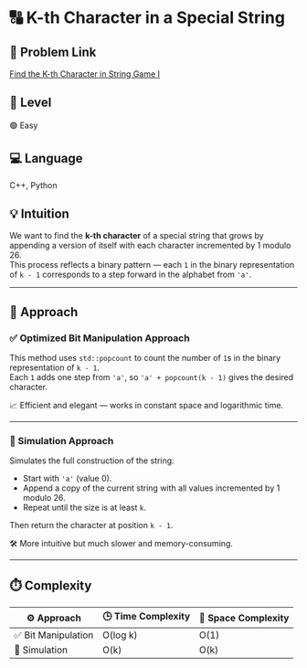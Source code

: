 # 🔠 K-th Character in a Special String

## 🔗 Problem Link
[Find the K-th Character in String Game I](https://leetcode.com/problems/find-the-k-th-character-in-string-game-i/)

## 🧩 Level
🟢 Easy

## 💻 Language
C++, Python

## 💡 Intuition
We want to find the **k-th character** of a special string that grows by appending a version of itself with each character incremented by 1 modulo 26.  
This process reflects a binary pattern — each `1` in the binary representation of `k - 1` corresponds to a step forward in the alphabet from `'a'`.

---

## 🧠 Approach

### ✅ Optimized Bit Manipulation Approach

This method uses `std::popcount` to count the number of `1`s in the binary representation of `k - 1`.  
Each `1` adds one step from `'a'`, so `'a' + popcount(k - 1)` gives the desired character.

📈 Efficient and elegant — works in constant space and logarithmic time.

---

### 🔁 Simulation Approach

Simulates the full construction of the string:
- Start with `'a'` (value 0).
- Append a copy of the current string with all values incremented by 1 modulo 26.
- Repeat until the size is at least `k`.

Then return the character at position `k - 1`.

🛠️ More intuitive but much slower and memory-consuming.

---

## ⏱️ Complexity

| ⚙️ Approach                  | 🕒 Time Complexity | 🧠 Space Complexity |
|-----------------------------|--------------------|---------------------|
| ✅ Bit Manipulation          | O(log k)           | O(1)                |
| 🔁 Simulation               | O(k)               | O(k)                |
